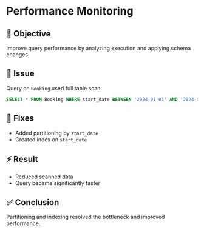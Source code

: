 # Performance Monitoring

## 🎯 Objective

Improve query performance by analyzing execution and applying schema changes.

## 👀 Issue

Query on `Booking` used full table scan:

```sql
SELECT * FROM Booking WHERE start_date BETWEEN '2024-01-01' AND '2024-06-30';
```

## 🔧 Fixes

* Added partitioning by `start_date`
* Created index on `start_date`

## ⚡ Result

* Reduced scanned data
* Query became significantly faster

## ✅ Conclusion

Partitioning and indexing resolved the bottleneck and improved performance.
